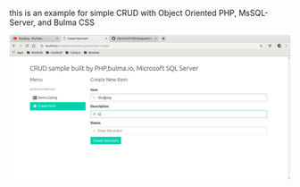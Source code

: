 this is an example for simple CRUD with Object Oriented PHP, MsSQL-Server, and Bulma CSS

![](demo.gif)

